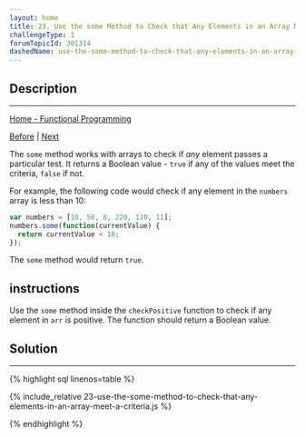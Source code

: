 ```yaml
---
layout: home
title: 23. Use the some Method to Check that Any Elements in an Array Meet a Criteria
challengeType: 1
forumTopicId: 301314
dashedName: use-the-some-method-to-check-that-any-elements-in-an-array-meet-a-criteria
---
```


<div class="row">
<div class="columnStmt" markdown="1">

## Description
------

[Home - Functional Programming](../functional-programming/README.md)

[Before](./22-use-the-every-method-to-check-that-every-element-in-an-array-meets-a-criteria.md)  | [Next](./24-introduction-to-currying-and-partial-application.md) 

The `some` method works with arrays to check if *any* element passes a particular test. It returns a Boolean value - `true` if any of the values meet the criteria, `false` if not.

For example, the following code would check if any element in the `numbers` array is less than 10:

```js
var numbers = [10, 50, 8, 220, 110, 11];
numbers.some(function(currentValue) {
  return currentValue < 10;
});
```

The `some` method would return `true`.

##  instructions 

Use the `some` method inside the `checkPositive` function to check if any element in `arr` is positive. The function should return a Boolean value.

</div>
<div class="columnSol" markdown="1">

## Solution
------

{% highlight sql linenos=table %}

{% include_relative 23-use-the-some-method-to-check-that-any-elements-in-an-array-meet-a-criteria.js %}

{% endhighlight %}

</div>
</div>


